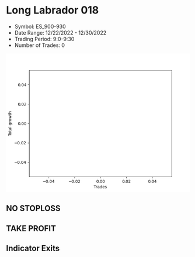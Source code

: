 # Long Labrador 018 
- Symbol: ES_900-930
- Date Range: 12/22/2022 - 12/30/2022
- Trading Period: 9:0-9:30
- Number of Trades: 0

![Plot](LongLabrador018ES_900-930.png)
## NO STOPLOSS














## TAKE PROFIT











## Indicator Exits

